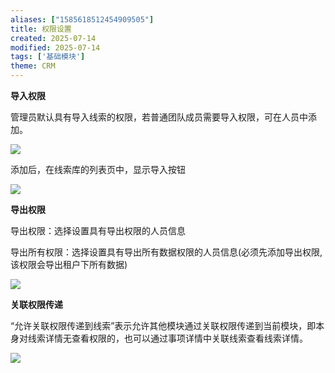 ```yaml
---
aliases: ["1585618512454909505"]
title: 权限设置
created: 2025-07-14
modified: 2025-07-14
tags: ['基础模块']
theme: CRM
---
```


**导入权限**

管理员默认具有导入线索的权限，若普通团队成员需要导入权限，可在人员中添加。

![](https://myhelpdoc.oss-cn-heyuan.aliyuncs.com/mdimages/38f99aba228656ed59b13cf182e51054.jpg)

添加后，在线索库的列表页中，显示导入按钮

![](https://myhelpdoc.oss-cn-heyuan.aliyuncs.com/mdimages/e419f222f306f0779094c3f7e7745078.jpg)

**导出权限**

导出权限：选择设置具有导出权限的人员信息

导出所有权限：选择设置具有导出所有数据权限的人员信息(必须先添加导出权限,该权限会导出租户下所有数据)

![](https://myhelpdoc.oss-cn-heyuan.aliyuncs.com/mdimages/122704f4b0d3e989cdd8a32ed35f5c2b.jpg)

**关联权限传递**

“允许关联权限传递到线索”表示允许其他模块通过关联权限传递到当前模块，即本身对线索详情无查看权限的，也可以通过事项详情中关联线索查看线索详情。

![](https://myhelpdoc.oss-cn-heyuan.aliyuncs.com/mdimages/f6285f803e1a741509e1dd7ec2595652.jpg)

